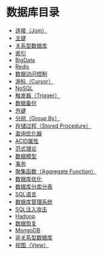 
# 数据库目录

+ [连接（Join）]()
+ [主键]()
+ [关系型数据库]()
+ [索引]()
+ [BigData]()
+ [Redis]()
+ [数据访问控制]()
+ [游标（Cursor）]()
+ [NoSQL]()
+ [触发器（Trigger）]()
+ [数据备份]()
+ [外键]()
+ [分组（Group By）]()
+ [存储过程（Stored Procedure）]()
+ [查询优化器]()
+ [ACID属性]()
+ [范式理论]()
+ [数据模型]()
+ [事务]()
+ [聚集函数（Aggregate Function）]()
+ [数据库优化]()
+ [数据库分库分表]()
+ [SQL语言]()
+ [数据库管理系统]()
+ [SQL注入攻击]()
+ [Hadoop]()
+ [数据恢复]()
+ [MongoDB]()
+ [非关系型数据库]()
+ [视图（View）]()